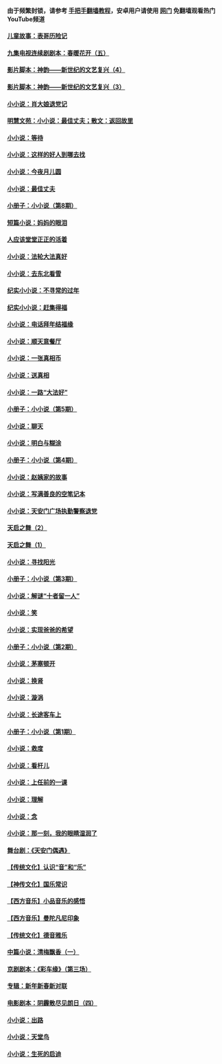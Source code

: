 #### 由于频繁封锁，请参考 [手把手翻墙教程](https://github.com/gfw-breaker/guides/wiki/)，安卓用户请使用 [网门](https://github.com/gfw-breaker/nogfw/blob/master/dl.md?t=06092300) 免翻墙观看热门YouTube频道 

#### [儿童故事：表哥历险记](../pages/328/383535.md?t=06092300) 

#### [九集电视连续剧剧本：春暖花开（五）](../pages/328/275919.md?t=06092300) 

#### [影片脚本：神韵——新世纪的文艺复兴（4）](../pages/328/266089.md?t=06092300) 

#### [影片脚本：神韵——新世纪的文艺复兴（3）](../pages/328/266087.md?t=06092300) 

#### [小小说：肖大娘退党记](../pages/328/239807.md?t=06092300) 

#### [明慧文苑：小小说：最佳丈夫；散文：返回故里](../pages/328/3439.md?t=06092300) 

#### [小小说：等待](../pages/328/223927.md?t=06092300) 

#### [小小说：这样的好人到哪去找](../pages/328/209396.md?t=06092300) 

#### [小小说：今夜月儿圆](../pages/328/193588.md?t=06092300) 

#### [小小说：最佳丈夫](../pages/328/190938.md?t=06092300) 

#### [小册子：小小说（第8期）](../pages/328/188202.md?t=06092300) 

#### [短篇小说：妈妈的眼泪](../pages/328/187712.md?t=06092300) 

#### [人应该堂堂正正的活着](../pages/328/182430.md?t=06092300) 

#### [小小说：法轮大法真好](../pages/328/174669.md?t=06092300) 

#### [小小说：去东北看雪](../pages/328/173882.md?t=06092300) 

#### [纪实小小说：不寻常的过年](../pages/328/173187.md?t=06092300) 

#### [纪实小小说：赶集得福](../pages/328/172652.md?t=06092300) 

#### [小小说：电话拜年结福缘](../pages/328/172533.md?t=06092300) 

#### [小小说：顺天意餐厅](../pages/328/170182.md?t=06092300) 

#### [小小说：一张真相币](../pages/328/169410.md?t=06092300) 

#### [小小说：送真相](../pages/328/166713.md?t=06092300) 

#### [小小说：一路“大法好”](../pages/328/162016.md?t=06092300) 

#### [小册子：小小说（第5期）](../pages/328/161131.md?t=06092300) 

#### [小小说：聊天](../pages/328/159640.md?t=06092300) 

#### [小小说：明白与糊涂](../pages/328/158101.md?t=06092300) 

#### [小册子：小小说（第4期）](../pages/328/158006.md?t=06092300) 

#### [小小说：赵姨家的故事](../pages/328/157843.md?t=06092300) 

#### [小小说：写满善良的空笔记本](../pages/328/157382.md?t=06092300) 

#### [小小说：天安门广场执勤警察退党](../pages/328/156982.md?t=06092300) 

#### [天启之舞（2）](../pages/328/153440.md?t=06092300) 

#### [天启之舞（1）](../pages/328/153439.md?t=06092300) 

#### [小小说：寻找阳光](../pages/328/153065.md?t=06092300) 

#### [小册子：小小说（第3期）](../pages/328/151715.md?t=06092300) 

#### [小小说：解谜“十者留一人”](../pages/328/148967.md?t=06092300) 

#### [小小说：笑](../pages/328/148905.md?t=06092300) 

#### [小小说：实现爸爸的希望](../pages/328/148096.md?t=06092300) 

#### [小册子：小小说（第2期）](../pages/328/147214.md?t=06092300) 

#### [小小说：茅塞顿开](../pages/328/147030.md?t=06092300) 

#### [小小说：换肾](../pages/328/146770.md?t=06092300) 

#### [小小说：漩涡](../pages/328/146683.md?t=06092300) 

#### [小小说：长途客车上](../pages/328/145076.md?t=06092300) 

#### [小册子：小小说（第1期）](../pages/328/143963.md?t=06092300) 

#### [小小说：救度](../pages/328/143927.md?t=06092300) 

#### [小小说：看杆儿](../pages/328/142137.md?t=06092300) 

#### [小小说：上任前的一课](../pages/328/140808.md?t=06092300) 

#### [小小说：理解](../pages/328/140476.md?t=06092300) 

#### [小小说：念](../pages/328/139513.md?t=06092300) 

#### [小小说：那一刻，我的眼睛湿润了](../pages/328/138476.md?t=06092300) 

#### [舞台剧：《天安门偶遇》](../pages/328/117155.md?t=06092300) 

#### [【传统文化】认识“音”和“乐”](../pages/328/108667.md?t=06092300) 

#### [【神传文化】国乐常识](../pages/328/104225.md?t=06092300) 

#### [【西方音乐】小品音乐的感悟](../pages/328/102924.md?t=06092300) 

#### [【西方音乐】曼陀凡尼印象](../pages/328/102922.md?t=06092300) 

#### [【传统文化】德音雅乐](../pages/328/102923.md?t=06092300) 

#### [中篇小说：清梅飘香（一）](../pages/328/101058.md?t=06092300) 

#### [京剧剧本：《彩车缘》（第三场）](../pages/328/96434.md?t=06092300) 

#### [专辑：新年新春新对联](../pages/328/94991.md?t=06092300) 

#### [电影剧本：阴霾散尽见朗日（四）](../pages/328/87081.md?t=06092300) 

#### [小小说：出路](../pages/328/84848.md?t=06092300) 

#### [小小说：天堂鸟](../pages/328/83084.md?t=06092300) 

#### [小小说：生死的启迪](../pages/328/70977.md?t=06092300) 

